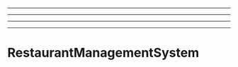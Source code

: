 ----------------------------------------
----------------------------------------------------------------------------------------------------
----------------------------------------------------------------------------------------------------
----------------------------------------------------------------------------------------------------
# RestaurantManagementSystem
